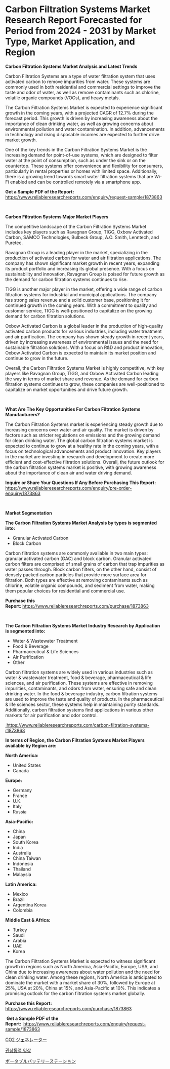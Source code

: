 <p><h1>Carbon Filtration Systems Market Research Report Forecasted for Period from 2024 -  2031 by Market Type, Market Application, and Region</h1></p><p><strong>Carbon Filtration Systems Market Analysis and Latest Trends</strong></p>
<p><p>Carbon Filtration Systems are a type of water filtration system that uses activated carbon to remove impurities from water. These systems are commonly used in both residential and commercial settings to improve the taste and odor of water, as well as remove contaminants such as chlorine, volatile organic compounds (VOCs), and heavy metals.</p><p>The Carbon Filtration Systems Market is expected to experience significant growth in the coming years, with a projected CAGR of 12.7% during the forecast period. This growth is driven by increasing awareness about the importance of clean drinking water, as well as growing concerns about environmental pollution and water contamination. In addition, advancements in technology and rising disposable incomes are expected to further drive market growth.</p><p>One of the key trends in the Carbon Filtration Systems Market is the increasing demand for point-of-use systems, which are designed to filter water at the point of consumption, such as under the sink or on the countertop. These systems offer convenience and flexibility for consumers, particularly in rental properties or homes with limited space. Additionally, there is a growing trend towards smart water filtration systems that are Wi-Fi enabled and can be controlled remotely via a smartphone app.</p></p>
<p><strong>Get a Sample PDF of the Report:&nbsp;</strong> <a href="https://www.reliableresearchreports.com/enquiry/request-sample/1873863">https://www.reliableresearchreports.com/enquiry/request-sample/1873863</a></p>
<p>&nbsp;</p>
<p><strong>Carbon Filtration Systems Major Market Players</strong></p>
<p><p>The competitive landscape of the Carbon Filtration Systems Market includes key players such as Ravagnan Group, TIGG, Oxbow Activated Carbon, SAMCO Technologies, Bulbeck Group, A.O. Smith, Lenntech, and Puretec. </p><p>Ravagnan Group is a leading player in the market, specializing in the production of activated carbon for water and air filtration applications. The company has shown significant market growth in recent years, expanding its product portfolio and increasing its global presence. With a focus on sustainability and innovation, Ravagnan Group is poised for future growth as the demand for carbon filtration systems continues to rise.</p><p>TIGG is another major player in the market, offering a wide range of carbon filtration systems for industrial and municipal applications. The company has strong sales revenue and a solid customer base, positioning it for continued growth in the coming years. With a commitment to quality and customer service, TIGG is well-positioned to capitalize on the growing demand for carbon filtration solutions.</p><p>Oxbow Activated Carbon is a global leader in the production of high-quality activated carbon products for various industries, including water treatment and air purification. The company has shown steady growth in recent years, driven by increasing awareness of environmental issues and the need for sustainable filtration solutions. With a focus on R&D and product innovation, Oxbow Activated Carbon is expected to maintain its market position and continue to grow in the future.</p><p>Overall, the Carbon Filtration Systems Market is highly competitive, with key players like Ravagnan Group, TIGG, and Oxbow Activated Carbon leading the way in terms of market share and revenue. As the demand for carbon filtration systems continues to grow, these companies are well-positioned to capitalize on market opportunities and drive future growth.</p></p>
<p>&nbsp;</p>
<p><strong>What Are The Key Opportunities For Carbon Filtration Systems Manufacturers?</strong></p>
<p><p>The Carbon Filtration Systems market is experiencing steady growth due to increasing concerns over water and air quality. The market is driven by factors such as stricter regulations on emissions and the growing demand for clean drinking water. The global carbon filtration systems market is expected to continue to grow at a healthy rate in the coming years, with a focus on technological advancements and product innovation. Key players in the market are investing in research and development to create more efficient and cost-effective filtration solutions. Overall, the future outlook for the carbon filtration systems market is positive, with growing awareness about the importance of clean air and water driving demand.</p></p>
<p><strong>Inquire or Share Your Questions If Any Before Purchasing This Report:</strong> <a href="https://www.reliableresearchreports.com/enquiry/pre-order-enquiry/1873863">https://www.reliableresearchreports.com/enquiry/pre-order-enquiry/1873863</a></p>
<p>&nbsp;</p>
<p><strong>Market Segmentation</strong></p>
<p><strong>The Carbon Filtration Systems Market Analysis by types is segmented into:</strong></p>
<p><ul><li>Granular Activated Carbon</li><li>Block Carbon</li></ul></p>
<p><p>Carbon filtration systems are commonly available in two main types: granular activated carbon (GAC) and block carbon. Granular activated carbon filters are comprised of small grains of carbon that trap impurities as water passes through. Block carbon filters, on the other hand, consist of densely packed carbon particles that provide more surface area for filtration. Both types are effective at removing contaminants such as chlorine, volatile organic compounds, and sediment from water, making them popular choices for residential and commercial use.</p></p>
<p><strong>Purchase this Report:&nbsp;</strong><a href="https://www.reliableresearchreports.com/purchase/1873863">https://www.reliableresearchreports.com/purchase/1873863</a></p>
<p>&nbsp;</p>
<p><strong>The Carbon Filtration Systems Market Industry Research by Application is segmented into:</strong></p>
<p><ul><li>Water & Wastewater Treatment</li><li>Food & Beverage</li><li>Pharmaceutical & Life Sciences</li><li>Air Purification</li><li>Other</li></ul></p>
<p><p>Carbon filtration systems are widely used in various industries such as water & wastewater treatment, food & beverage, pharmaceutical & life sciences, and air purification. These systems are effective in removing impurities, contaminants, and odors from water, ensuring safe and clean drinking water. In the food & beverage industry, carbon filtration systems are used to improve the taste and quality of products. In the pharmaceutical & life sciences sector, these systems help in maintaining purity standards. Additionally, carbon filtration systems find applications in various other markets for air purification and odor control.</p></p>
<p><a href="https://www.reliableresearchreports.com/carbon-filtration-systems-r1873863">&nbsp;https://www.reliableresearchreports.com/carbon-filtration-systems-r1873863</a></p>
<p><strong>In terms of Region, the Carbon Filtration Systems Market Players available by Region are:</strong></p>
<p>
    <p> <strong> North America: </strong>
        <ul>
            <li>United States</li>
            <li>Canada</li>
        </ul>
        </p> 
    <p> <strong> Europe: </strong>
        <ul>
            <li>Germany</li>
            <li>France</li>
            <li>U.K.</li>
            <li>Italy</li>
            <li>Russia</li>
        </ul>
        </p> 
    <p> <strong> Asia-Pacific: </strong>
        <ul>
            <li>China</li>
            <li>Japan</li>
            <li>South Korea</li>
            <li>India</li>
            <li>Australia</li>
            <li>China Taiwan</li>
            <li>Indonesia</li>
            <li>Thailand</li>
            <li>Malaysia</li>
        </ul>
        </p> 
    <p> <strong> Latin America: </strong>
        <ul>
            <li>Mexico</li>
            <li>Brazil</li>
            <li>Argentina Korea</li>
            <li>Colombia</li>
        </ul>
        </p> 
    <p> <strong> Middle East & Africa: </strong>
        <ul>
            <li>Turkey</li>
            <li>Saudi</li>
            <li>Arabia</li>
            <li>UAE</li>
            <li>Korea</li>
        </ul>
    </p>
    </p>
<p><p>The Carbon Filtration Systems Market is expected to witness significant growth in regions such as North America, Asia-Pacific, Europe, USA, and China due to increasing awareness about water pollution and the need for clean drinking water. Among these regions, North America is anticipated to dominate the market with a market share of 30%, followed by Europe at 25%, USA at 20%, China at 15%, and Asia-Pacific at 10%. This indicates a promising outlook for the carbon filtration systems market globally.</p></p>
<p><strong>Purchase this Report: </strong><a href="https://www.reliableresearchreports.com/purchase/1873863">https://www.reliableresearchreports.com/purchase/1873863</a></p>
<p>&nbsp;<strong>Get a Sample PDF of the Report:&nbsp;&nbsp;</strong><a href="https://www.reliableresearchreports.com/enquiry/request-sample/1873863">https://www.reliableresearchreports.com/enquiry/request-sample/1873863</a></p>
<p><strong></strong></p>
<p><p><a href="https://github.com/lababdou/Market-Research-Report-List-3/blob/main/195722322541.md">CO2 ジェネレーター</a></p><p><a href="https://medium.com/@wheelgg5674537/%EA%B4%80%EC%83%81%EB%8F%99%EB%A7%A5-%EC%98%81%EC%83%81-%EC%A7%84%EB%8B%A8-%EC%8B%9C%EC%9E%A5-%EA%B7%9C%EB%AA%A8-%EB%B0%8F-%EC%8B%9C%EC%9E%A5-%EB%8F%99%ED%96%A5-%EC%A0%84%EB%B0%98%EC%A0%81%EC%9D%B8-%EC%82%B0%EC%97%85-%EA%B0%9C%EC%9A%94-2024%EB%85%84%EB%B6%80%ED%84%B0-2031%EB%85%84%EA%B9%8C%EC%A7%80-4c793711450b">관상동맥 영상</a></p><p><a href="https://medium.com/@austinjames1907/%E3%83%9D%E3%83%BC%E3%82%BF%E3%83%96%E3%83%AB%E3%83%90%E3%83%83%E3%83%86%E3%83%AA%E3%83%BC%E3%82%B9%E3%83%86%E3%83%BC%E3%82%B7%E3%83%A7%E3%83%B3%E5%B8%82%E5%A0%B4-%E5%B8%82%E5%A0%B4%E3%82%B7%E3%82%A7%E3%82%A2-%E5%B8%82%E5%A0%B4%E3%83%88%E3%83%AC%E3%83%B3%E3%83%89-%E3%81%8A%E3%82%88%E3%81%B3%E5%B0%86%E6%9D%A5%E3%81%AE%E6%88%90%E9%95%B7%E3%82%92%E6%8E%A2%E3%82%8B-a6b7549c1a59">ポータブルバッテリーステーション</a></p></p>